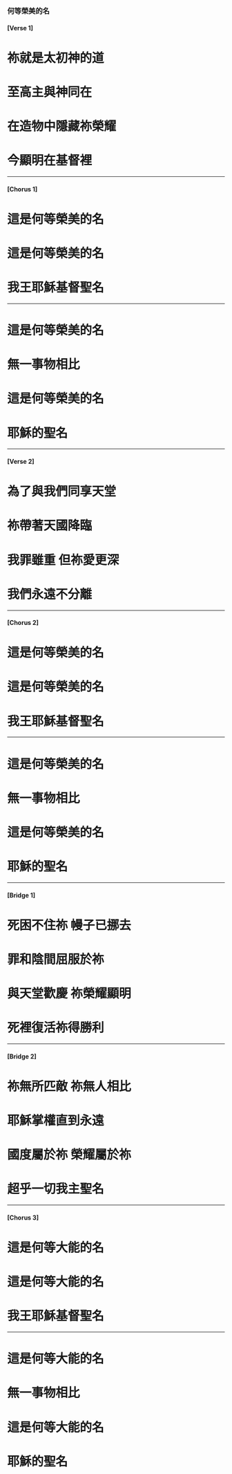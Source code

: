 ### 何等榮美的名 
#### [Verse 1]
# 祢就是太初神的道 
# 至高主與神同在
# 在造物中隱藏祢榮耀 
# 今顯明在基督裡

---

#### [Chorus 1]
# 這是何等榮美的名 
# 這是何等榮美的名
# 我王耶穌基督聖名

---

# 這是何等榮美的名 
# 無一事物相比
# 這是何等榮美的名 
# 耶穌的聖名

---

#### [Verse 2]
# 為了與我們同享天堂 
# 祢帶著天國降臨
# 我罪雖重 但祢愛更深
# 我們永遠不分離

---

#### [Chorus 2]
# 這是何等榮美的名 
# 這是何等榮美的名
# 我王耶穌基督聖名

---

# 這是何等榮美的名 
# 無一事物相比
# 這是何等榮美的名 
# 耶穌的聖名

---

#### [Bridge 1]
# 死困不住祢 幔子已挪去
# 罪和陰間屈服於祢
# 與天堂歡慶 祢榮耀顯明
# 死裡復活祢得勝利

---

#### [Bridge 2]
# 祢無所匹敵 祢無人相比
# 耶穌掌權直到永遠
# 國度屬於祢 榮耀屬於祢
# 超乎一切我主聖名

---

#### [Chorus 3]
# 這是何等大能的名 
# 這是何等大能的名
# 我王耶穌基督聖名

---

# 這是何等大能的名 
# 無一事物相比
# 這是何等大能的名 
# 耶穌的聖名